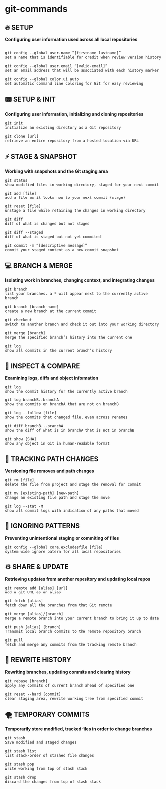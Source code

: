 # git-commands

## 🔥 SETUP

**Configuring user information used across all local repositories**

```

git config --global user.name “[firstname lastname]”
set a name that is identifiable for credit when review version history

git config --global user.email “[valid-email]”
set an email address that will be associated with each history marker

git config --global color.ui auto
set automatic command line coloring for Git for easy reviewing
```

## 📟 SETUP & INIT

**Configuring user information, initializing and cloning repositories**

```
git init
initialize an existing directory as a Git repository

git clone [url]
retrieve an entire repository from a hosted location via URL
```

## ⚡ STAGE & SNAPSHOT

**Working with snapshots and the Git staging area**

```
git status
show modified files in working directory, staged for your next commit

git add [file]
add a file as it looks now to your next commit (stage)

git reset [file]
unstage a file while retaining the changes in working directory

git diff
diff of what is changed but not staged

git diff --staged
diff of what is staged but not yet commited

git commit -m “[descriptive message]”
commit your staged content as a new commit snapshot
```

## 💻 BRANCH & MERGE

**Isolating work in branches, changing context, and integrating changes**

```
git branch
list your branches. a * will appear next to the currently active branch

git branch [branch-name]
create a new branch at the current commit

git checkout
switch to another branch and check it out into your working directory

git merge [branch]
merge the specified branch’s history into the current one

git log
show all commits in the current branch’s history
```

## 🎯 INSPECT & COMPARE

**Examining logs, diffs and object information**

```
git log
show the commit history for the currently active branch

git log branchB..branchA
show the commits on branchA that are not on branchB

git log --follow [file]
show the commits that changed file, even across renames

git diff branchB...branchA
show the diff of what is in branchA that is not in branchB

git show [SHA]
show any object in Git in human-readable format
```

## 📕 TRACKING PATH CHANGES

**Versioning file removes and path changes**

```
git rm [file]
delete the file from project and stage the removal for commit

git mv [existing-path] [new-path]
change an existing file path and stage the move

git log --stat -M
show all commit logs with indication of any paths that moved
```

## 📁 IGNORING PATTERNS

**Preventing unintentional staging or commiting of files**

```
git config --global core.excludesfile [file]
system wide ignore patern for all local repositories
```

## ⚙️ SHARE & UPDATE

**Retrieving updates from another repository and updating local repos**

```
git remote add [alias] [url]
add a git URL as an alias

git fetch [alias]
fetch down all the branches from that Git remote

git merge [alias]/[branch]
merge a remote branch into your current branch to bring it up to date

git push [alias] [branch]
Transmit local branch commits to the remote repository branch

git pull
fetch and merge any commits from the tracking remote branch
```

## 🧱 REWRITE HISTORY

**Rewriting branches, updating commits and clearing history**

```
git rebase [branch]
apply any commits of current branch ahead of specified one

git reset --hard [commit]
clear staging area, rewrite working tree from specified commit
```

## 🌪 TEMPORARY COMMITS

**Temporarily store modified, tracked files in order to change branches**

```
git stash
Save modified and staged changes

git stash list
list stack-order of stashed file changes

git stash pop
write working from top of stash stack

git stash drop
discard the changes from top of stash stack
```
